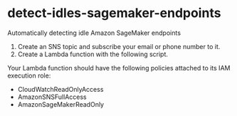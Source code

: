 # detect-idles-sagemaker-endpoints
Automatically detecting idle Amazon SageMaker endpoints

1. Create an SNS topic and subscribe your email or phone number to it.
2. Create a Lambda function with the following script.

Your Lambda function should have the following policies attached to its IAM execution role: 
- CloudWatchReadOnlyAccess
- AmazonSNSFullAccess
- AmazonSageMakerReadOnly
